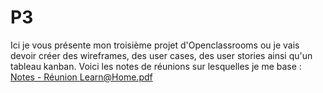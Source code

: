 # P3
Ici je vous présente mon troisième projet d'Openclassrooms ou je vais devoir créer des wireframes, des user cases, des user stories ainsi qu'un tableau kanban.
Voici les notes de réunions sur lesquelles je me base :
[Notes - Réunion Learn@Home.pdf](https://github.com/Remi-hub/P3/files/6389797/Notes.-.Reunion.Learn%40Home.pdf)
